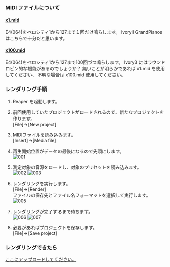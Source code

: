 ### MIDI ファイルについて
#### [x1.mid](https://github.com/reaperworker/tutorial1/blob/main/x1.mid)  
E4(064)をベロシティ1から127まで１回だけ鳴らします。
IvoryII GrandPianos はこちらで十分だと思います。
#### [x100.mid](https://github.com/reaperworker/tutorial1/blob/main/x100.mid)  
E4(064)をベロシティ1から127まで100回づつ鳴らします。
Ivory3 にはラウンドロビン的な機能があるのでしょうか？
無いことが明らかであれば x1.mid を使用してください、
不明な場合は x100.mid 使用してください。

### レンダリング手順
1. Reaper を起動します。

2. 前回使用していたプロジェクトがロードされるので、新たなプロジェクトを作ります。  
[File]->[New project]

3. MIDIファイルを読み込みます。  
[Insert]->[Media file]

4. 再生開始位置がデータの最後になるので先頭にします。  
![001](https://github.com/reaperworker/tutorial1/assets/155607404/b6a1c716-fb89-4612-a037-79b65bce3c34)

5. 測定対象の音源をロードし、対象のプリセットを読み込みます。  
![002](https://github.com/reaperworker/tutorial1/assets/155607404/5dbf5573-69c5-49db-af14-39eac54530de)
![003](https://github.com/reaperworker/tutorial1/assets/155607404/784a41ce-5e94-4ff2-8f3d-c73fabd999cd)

6. レンダリングを実行します。  
[File]->[Render]  
ファイルの保存先とファイル名フォーマットを選択して実行します。  
![005](https://github.com/reaperworker/tutorial1/assets/155607404/9a326d0f-cea5-450f-b34f-59f1b25feaf2)

7. レンダリングが完了するまで待ちます。  
![006](https://github.com/reaperworker/tutorial1/assets/155607404/23ca323b-f778-4b84-b2f7-538a503e8ea1)
![007](https://github.com/reaperworker/tutorial1/assets/155607404/aec89eec-99a5-454b-aacd-16bfb432860a)

8. 必要があればプロジェクトを保存します。  
[File]->[Save project]

### レンダリングできたら
[ここにアップロードしてください。](https://ux.getuploader.com/how2reaper/)
